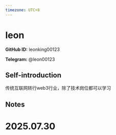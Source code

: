 ```yaml
---
timezone: UTC+8
---
```


# leon

**GitHub ID:** leonking00123

**Telegram:** @leon00123

## Self-introduction

传统互联网转行web3行业，除了技术岗位都可以学习

## Notes

<!-- Content_START -->

# 2025.07.30


<!-- Content_END -->
